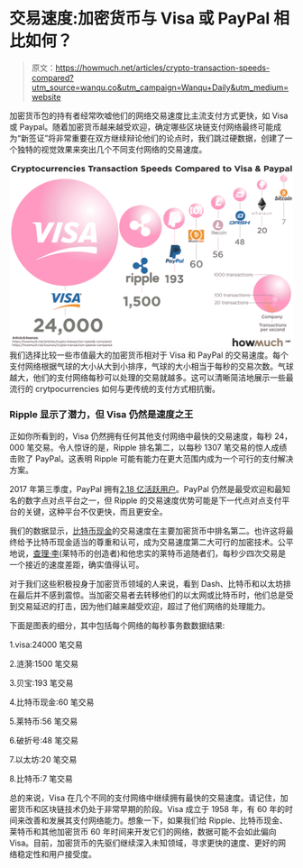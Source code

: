 # 交易速度:加密货币与 Visa 或 PayPal 相比如何？

> 原文：<https://howmuch.net/articles/crypto-transaction-speeds-compared?utm_source=wanqu.co&utm_campaign=Wanqu+Daily&utm_medium=website>

加密货币包的持有者经常吹嘘他们的网络交易速度比主流支付方式更快，如 Visa 或 Paypal。随着加密货币越来越受欢迎，确定哪些区块链支付网络最终可能成为“新签证”将非常重要在双方继续辩论他们的论点时，我们跳过硬数据，创建了一个独特的视觉效果来突出几个不同支付网络的交易速度。

![](img/f31757fbbc724f20efce0ae5cd8781cf.png)我们选择比较一些市值最大的加密货币相对于 Visa 和 PayPal 的交易速度。每个支付网络根据气球的大小从大到小排序，气球的大小相当于每秒的交易次数。气球越大，他们的支付网络每秒可以处理的交易就越多。这可以清晰简洁地展示一些最流行的 crytpocurrencies 如何与更传统的支付方式相抗衡。

### Ripple 显示了潜力，但 Visa 仍然是速度之王

正如你所看到的，Visa 仍然拥有任何其他支付网络中最快的交易速度，每秒 24，000 笔交易。令人惊讶的是，Ripple 排名第二，以每秒 1307 笔交易的惊人成绩击败了 PayPal。这表明 Ripple 可能有能力在更大范围内成为一个可行的支付解决方案。

2017 年第三季度，PayPal 拥有[2.18 亿活跃用户](https://www.businesswire.com/news/home/20171019006420/en/PayPal-Reports-Quarter-2017-Results)。PayPal 仍然是最受欢迎和最知名的数字点对点平台之一，但 Ripple 的交易速度优势可能是下一代点对点支付平台的关键，这种平台不仅更快，而且更安全。

我们的数据显示，[比特币现金](https://www.bitcoincash.org)的交易速度在主要加密货币中排名第二。也许这将最终给予比特币现金适当的尊重和认可，成为交易速度第二大可行的加密技术。公平地说，[查理·李](https://twitter.com/SatoshiLite?ref_src=twsrc%5Egoogle%7Ctwcamp%5Eserp%7Ctwgr%5Eauthor)(莱特币的创造者)和他忠实的莱特币追随者们，每秒少四次交易是一个接近的速度差距，确实值得认可。

对于我们这些积极投身于加密货币领域的人来说，看到 Dash、比特币和以太坊排在最后并不感到震惊。当加密交易者去转移他们的以太网或比特币时，他们总是受到交易延迟的打击，因为他们越来越受欢迎，超过了他们网络的处理能力。

下面是图表的细分，其中包括每个网络的每秒事务数数据结果:

1.visa:24000 笔交易

2.涟漪:1500 笔交易

3.贝宝:193 笔交易

4.比特币现金:60 笔交易

5.莱特币:56 笔交易

6.破折号:48 笔交易

7.以太坊:20 笔交易

8.比特币:7 笔交易

总的来说，Visa 在几个不同的支付网络中继续拥有最快的交易速度。请记住，加密货币和区块链技术仍处于非常早期的阶段。Visa 成立于 1958 年，有 60 年的时间来改善和发展其支付网络能力。想象一下，如果我们给 Ripple、比特币现金、莱特币和其他加密货币 60 年时间来开发它们的网络，数据可能不会如此偏向 Visa。目前，加密货币的先驱们继续深入未知领域，寻求更快的速度、更好的网络稳定性和用户接受度。